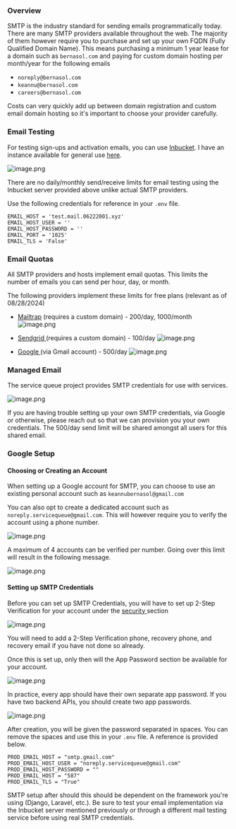 ### Overview
SMTP is the industry standard for sending emails programmatically today. There are many SMTP providers available throughout the web. The majority of them however require you to purchase and set up your own FQDN (Fully Qualified Domain Name). This means purchasing a minimum 1 year lease for a domain such as `bernasol.com` and paying for custom domain hosting per month/year for the following emails

- `noreply@bernasol.com`
- `keannu@bernasol.com`
- `careers@bernasol.com`

Costs can very quickly add up between domain registration and custom email domain hosting so it's important to choose your provider carefully.

### Email Testing  
For testing sign-ups and activation emails, you can use [Inbucket](https://github.com/inbucket/inbucket). I have an instance available for general use [here](https://test.mail.keannu5.duckdns.org/).

![image.png](_resources/SMTP%20Credentials/8e936de4bc25c5dbbbc2e5a1e2cdfd1f_MD5.jpg)

There are no daily/monthly send/receive limits for email testing using the Inbucket server provided above unlike actual SMTP providers.

Use the following credentials for reference in your `.env` file.
```
EMAIL_HOST = 'test.mail.06222001.xyz'
EMAIL_HOST_USER = ''
EMAIL_HOST_PASSWORD = ''
EMAIL_PORT = '1025'
EMAIL_TLS = 'False'
```

### Email Quotas
All SMTP providers and hosts implement email quotas. This limits the number of emails you can send per hour, day, or month.

The following providers implement these limits for free plans (relevant as of 08/28/2024)

- [Mailtrap](https://mailtrap.io/) (requires a custom domain) - 200/day, 1000/month
![image.png](_resources/SMTP%20Credentials/1dcfe0ddddfdbf3b7c7de84db56e6c78_MD5.jpg)

- [Sendgrid ](https://sendgrid.com/en-us/pricing)(requires a custom domain) - 100/day
![image.png](_resources/SMTP%20Credentials/cbeb0571f5b9d9e839abf9464c109ef8_MD5.jpg)
- [Google ](https://support.google.com/mail/answer/22839?hl=en#zippy=%2Cyou-have-reached-a-limit-for-sending-mail)(via Gmail account) - 500/day
![image.png](_resources/SMTP%20Credentials/82a942a9a088a0101bd9f8d4296082d2_MD5.jpg)

### Managed Email  
The service queue project provides SMTP credentials for use with services.

![image.png](_resources/SMTP%20Credentials/396af3db5b75712e4893180fd8fd483f_MD5.jpg)

If you are having trouble setting up your own SMTP credentials, via Google or otherwise, please reach out so that we can provision you your own credentials. The 500/day send limit will be shared amongst all users for this shared email.

### Google Setup
#### Choosing or Creating an Account
When setting up a Google account for SMTP, you can choose to use an existing personal account such as `keannubernasol@gmail.com`

You can also opt to create a dedicated account such as `noreply.servicequeue@gmail.com`. This will however require you to verify the account using a phone number.

![image.png](_resources/SMTP%20Credentials/bafcb1357ed6182ea491a6fc3789fff2_MD5.jpg)

A maximum of 4 accounts can be verified per number. Going over this limit will result in the following message.

![image.png](_resources/SMTP%20Credentials/6f7f19fdde3b194ed4fd6bec1179c573_MD5.jpg)
#### Setting up SMTP Credentials
Before you can set up SMTP Credentials, you will have to set up 2-Step Verification for your account under the [security ](https://myaccount.google.com/security)section

![image.png](_resources/SMTP%20Credentials/27d88c68417529a459e0909ddcf46493_MD5.jpg)

You will need to add a 2-Step Verification phone, recovery phone, and recovery email if you have not done so already.

Once this is set up, only then will the App Password section be available for your account.

![image.png](_resources/SMTP%20Credentials/4d9c6348e505a9cd713a95c4f679892b_MD5.jpg)

In practice, every app should have their own separate app password. If you have two backend APIs, you should create two app passwords.

![image.png](_resources/SMTP%20Credentials/1ed0f37eb120f48d61f107ea99086f30_MD5.jpg)

After creation, you will be given the password separated in spaces. You can remove the spaces and use this in your `.env` file. A reference is provided below.
```
PROD_EMAIL_HOST = "smtp.gmail.com"
PROD_EMAIL_HOST_USER = "noreply.servicequeue@gmail.com"
PROD_EMAIL_HOST_PASSWORD = ""
PROD_EMAIL_HOST = "587"
PROD_EMAIL_TLS = "True"
```

SMTP setup after should this should be dependent on the framework you're using (Django, Laravel, etc.). Be sure to test your email implementation via the Inbucket server mentioned previously or through a different mail testing service before using real SMTP credentials.